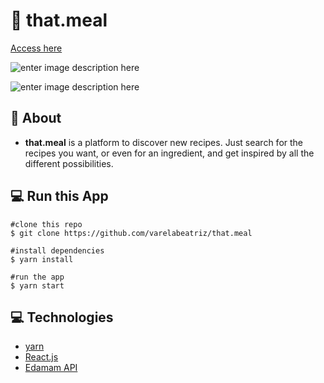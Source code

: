 #  🥘 that.meal

[Access here](https://thatmeal.herokuapp.com/)

![enter image description here](https://i.imgur.com/2Vdobc5.png)

![enter image description here](https://i.imgur.com/3pxu9ML.png)

## 🥗 About
 - **that.meal** is a platform to discover new recipes. Just search for the recipes you want, or even for an ingredient, and get inspired by all the different possibilities. 


## 💻 Run this App

    #clone this repo
    $ git clone https://github.com/varelabeatriz/that.meal

	#install dependencies
	$ yarn install

	#run the app
	$ yarn start

## 💻 Technologies

- [yarn](https://yarnpkg.com/)
- [React.js](https://pt-br.reactjs.org/)
- [Edamam API](https://developer.edamam.com/edamam-docs-recipe-api)
